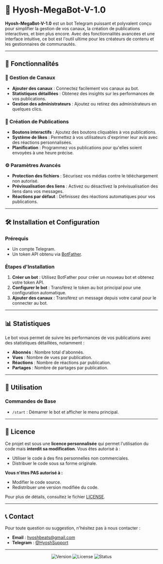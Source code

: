 # 🤖 Hyosh-MegaBot-V-1.0

**Hyosh-MegaBot-V-1.0** est un bot Telegram puissant et polyvalent conçu pour simplifier la gestion de vos canaux, la création de publications interactives, et bien plus encore. Avec des fonctionnalités avancées et une interface intuitive, ce bot est l'outil ultime pour les créateurs de contenu et les gestionnaires de communautés.

---

## 🚀 Fonctionnalités

### 📌 Gestion de Canaux
- **Ajouter des canaux** : Connectez facilement vos canaux au bot.
- **Statistiques détaillées** : Obtenez des insights sur les performances de vos publications.
- **Gestion des administrateurs** : Ajoutez ou retirez des administrateurs en quelques clics.

### 🎨 Création de Publications
- **Boutons interactifs** : Ajoutez des boutons cliquables à vos publications.
- **Système de likes** : Permettez à vos utilisateurs d'exprimer leur avis avec des réactions personnalisées.
- **Planification** : Programmez vos publications pour qu'elles soient envoyées à une heure précise.

### ⚙️ Paramètres Avancés
- **Protection des fichiers** : Sécurisez vos médias contre le téléchargement non autorisé.
- **Prévisualisation des liens** : Activez ou désactivez la prévisualisation des liens dans vos messages.
- **Réactions par défaut** : Définissez des réactions automatiques pour vos publications.

---

## 🛠️ Installation et Configuration

### Prérequis
- Un compte Telegram.
- Un token API obtenu via [BotFather](https://core.telegram.org/bots#botfather).

### Étapes d'Installation
1. **Créer un bot** : Utilisez BotFather pour créer un nouveau bot et obtenez votre token API.
2. **Configurer le bot** : Transférez le token au bot principal pour une configuration automatique.
3. **Ajouter des canaux** : Transférez un message depuis votre canal pour le connecter au bot.

---

## 📊 Statistiques

Le bot vous permet de suivre les performances de vos publications avec des statistiques détaillées, notamment :
- **Abonnés** : Nombre total d'abonnés.
- **Vues** : Nombre de vues par publication.
- **Réactions** : Nombre de réactions par publication.
- **Partages** : Nombre de partages par publication.

---

## 🎯 Utilisation

### Commandes de Base
- `/start` : Démarrer le bot et afficher le menu principal.

---

## 📜 Licence

Ce projet est sous une **licence personnalisée** qui permet l'utilisation du code mais **interdit sa modification**. Vous êtes autorisé à :
- Utiliser le code à des fins personnelles non commerciales.
- Distribuer le code sous sa forme originale.

**Vous n'êtes PAS autorisé à :**
- Modifier le code source.
- Redistribuer une version modifiée du code.

Pour plus de détails, consultez le fichier [LICENSE](LICENSE).

---

## 📞 Contact

Pour toute question ou suggestion, n'hésitez pas à nous contacter :
- **Email** : hyoshbeats@gmail.com
- **Telegram** : [@HyoshSupport](https://t.me/Hyoshcoder)

---

<p align="center">
  <img src="https://img.shields.io/badge/Version-1.0-blue" alt="Version">
  <img src="https://img.shields.io/badge/License-Personalized-red" alt="License">
  <img src="https://img.shields.io/badge/Status-Active-brightgreen" alt="Status">
</p>